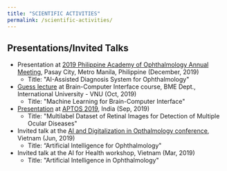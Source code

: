 ```yaml
---
title: "SCIENTIFIC ACTIVITIES"
permalink: /scientific-activities/
---
```


## Presentations/Invited Talks
- Presentation at [2019 Philippine Academy of Ophthalmology Annual Meeting](https://2019.paoannualmeeting.com), Pasay City, Metro Manila, Philippine (December, 2019)
  * Title: "AI-Assisted Diagnosis System for Ophthalmology" 
- [Guess lecture](https://github.com/quang-nnguyen/ml-for-bci) at Brain-Computer Interface course, BME Dept., International University - VNU (Oct, 2019)
  * Title: "Machine Learning for Brain-Computer Interface"
- [Presentation](https://drive.google.com/file/d/1ZlIN4_gbAJmDcYpx8yZWidxTA1mcQPgv/view?usp=sharing) at [APTOS 2019](http://2019.asiateleophth.org/), India (Sep, 2019)
  * Title: "Multilabel Dataset of Retinal Images for Detection of Multiple Ocular Diseases"
- Invited talk at the [AI and Digitalization in Opthalmology conference](http://cthospital.vn/hoi-thao-chuyen-de-ung-dung-tri-thong-minh-nhan-tao-va-so-hoa-trong-nganh-nhan-khoa/), Vietnam (Jun, 2019)
  * Title: “Artificial Intelligence for Ophthalmology"
- Invited talk at the AI for Health workshop, Vietnam (Mar, 2019)
  * Title: "Artificial Intelligence in Ophthalmology"